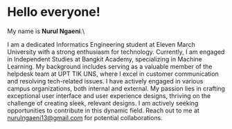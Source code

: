 # Hello everyone! 

My name is **Nurul Ngaeni**.\   

I am a dedicated Informatics Engineering student at Eleven March University with a strong enthusiasm for technology. Currently, I am engaged in Independent Studies at Bangkit Academy, specializing in Machine Learning. My background includes serving as a valuable member of the helpdesk team at UPT TIK UNS, where I excel in customer communication and resolving tech-related issues. I have actively engaged in various campus organizations, both internal and external. My passion lies in crafting exceptional user interface and user experience designs, thriving on the challenge of creating sleek, relevant designs. I am actively seeking opportunities to contribute in this dynamic field. Reach out to me at nurulngaeni13@gmail.com for potential collaborations.
